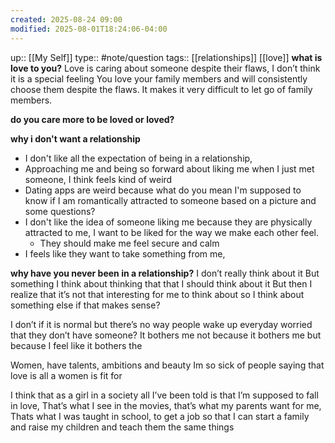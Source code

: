 ```yaml
---
created: 2025-08-24 09:00
modified: 2025-08-01T18:24:06-04:00
---
```

up:: [[My Self]]
type:: #note/question
tags:: [[relationships]] [[love]]
**what is love to you?**
Love is caring about someone despite their flaws, I don’t think it is a special feeling
You love your family members and will consistently choose them despite the flaws. It makes it very difficult to let go of family members.

**do you care more to be loved or loved?**


**why i don't want a relationship**
- I don't like all the expectation of being in a relationship, 
- Approaching me and being so forward about liking me when I just met someone, I think feels kind of weird
- Dating apps are weird because what do you mean I'm supposed to know if I am romantically attracted to someone based on a picture and some questions?
- I don't like the idea of someone liking me because they are physically attracted to me, I want to be liked for the way we make each other feel.
	- They should make me feel secure and calm
- I feels like they want to take something from me,

**why have you never been in a relationship?**
I don’t really think about it
But something I think about thinking that that I should think about it
But then I realize that it’s not that interesting for me to think about so I think about something else if that makes sense?

I don’t if it is normal but there’s no way people wake up everyday worried that they don’t have someone?
It bothers me not because it bothers me but because I feel like it bothers the 

Women, have talents, ambitions and beauty Im so sick of people saying that love is all a women is fit for

I think that as a girl in a society all I’ve been told is that I’m supposed to fall in love,
That’s what I see in the movies, that’s what my parents want for me,
Thats what I was taught in school, to get a job so that I can start a family and raise my children and teach them the same things
